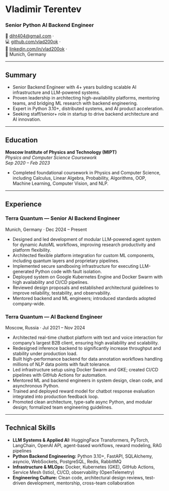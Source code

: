 # Vladimir Terentev

### Senior Python AI Backend Engineer

📧 [diht404@gmail.com](mailto:diht404@gmail.com) ·  
💻 [github.com/vlad200ok](https://github.com/vlad200ok) ·  
🔗 [linkedin.com/in/vlad200ok](https://linkedin.com/in/vlad200ok) ·  
📍 Munich, Germany

---

## Summary

- Senior Backend Engineer with 4+ years building scalable AI infrastructure and LLM-powered systems.
- Proven leadership in architecting high-availability platforms, mentoring teams, and bridging ML research with backend engineering.
- Expert in Python 3.10+, distributed systems, and AI product acceleration.
- Seeking staff/senior+ role in startup to drive backend architecture and AI innovation.

---

## Education

**Moscow Institute of Physics and Technology (MIPT)**  
*Physics and Computer Science Coursework*  
_Sep 2020 – Feb 2023_

- Completed foundational coursework in Physics and Computer Science, including Calculus, Linear Algebra, Probability, Algorithms, OOP, Machine Learning, Computer Vision, and NLP.

---

## Experience

### Terra Quantum — Senior AI Backend Engineer  
Munich, Germany · Dec 2024 – Present

- Designed and led development of modular LLM-powered agent system for dynamic AutoML workflows, improving research productivity and platform flexibility.
- Architected flexible platform integration for custom ML components, including quantum layers and proprietary pipelines.
- Implemented secure sandboxing infrastructure for executing LLM-generated Python code with fault isolation.
- Deployed system on Google Kubernetes Engine and Docker Swarm with high availability and CI/CD pipelines.
- Reviewed design proposals and established architectural guidelines to improve reliability, testability, and observability.
- Mentored backend and ML engineers; introduced standards adopted company-wide.

### Terra Quantum — AI Backend Engineer  
Moscow, Russia · Jul 2021 – Nov 2024

- Architected real-time chatbot platform with text and voice interaction for company’s largest B2B client, ensuring high availability and scalability.
- Redesigned inference backend to significantly increase throughput and stability under production load.
- Built high-performance backend for data annotation workflows handling millions of NLP data points with fault tolerance.
- Led infrastructure setup using Docker Swarm and GKE; created CI/CD pipelines with GitHub Actions for automation.
- Mentored ML and backend engineers in system design, clean code, and asynchronous Python.
- Trained and deployed reward model for chatbot response evaluation integrated into production feedback loop.
- Promoted clean architecture, type-safe async Python, and modular design; formalized team engineering guidelines.

---

## Technical Skills

- **LLM Systems & Applied AI:** HuggingFace Transformers, PyTorch, LangChain, OpenAI API, agent-based workflows, reward modeling, RAG pipelines  
- **Python Backend Engineering:** Python 3.10+, FastAPI, SQLAlchemy, asyncio, WebSockets, PostgreSQL, Redis, RabbitMQ  
- **Infrastructure & MLOps:** Docker, Kubernetes (GKE), GitHub Actions, Service Mesh (Istio), CI/CD, observability (OpenTelemetry)  
- **Engineering Culture:** Clean code, architectural design reviews, test-driven development, mentorship, cross-team collaboration
